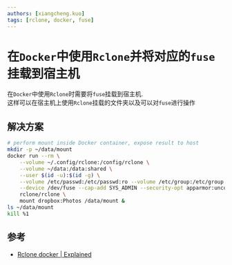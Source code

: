 ```yaml
---
authors: [xiangcheng.kuo]
tags: [rclone, docker, fuse]
---
```


# 在`Docker`中使用`Rclone`并将对应的`fuse`挂载到宿主机

在`Docker`中使用`Rclone`时需要将`fuse`挂载到宿主机.<br/>
这样可以在宿主机上使用`Rclone`挂载的文件夹以及可以对`fuse`进行操作<br/>

<!--truncate-->

## 解决方案

```bash
# perform mount inside Docker container, expose result to host
mkdir -p ~/data/mount
docker run --rm \
    --volume ~/.config/rclone:/config/rclone \
    --volume ~/data:/data:shared \
    --user $(id -u):$(id -g) \
    --volume /etc/passwd:/etc/passwd:ro --volume /etc/group:/etc/group:ro \
    --device /dev/fuse --cap-add SYS_ADMIN --security-opt apparmor:unconfined \
    rclone/rclone \
    mount dropbox:Photos /data/mount &
ls ~/data/mount
kill %1
```

## 参考

- [Rclone docker | Explained](https://bobcares.com/blog/rclone-docker/)


